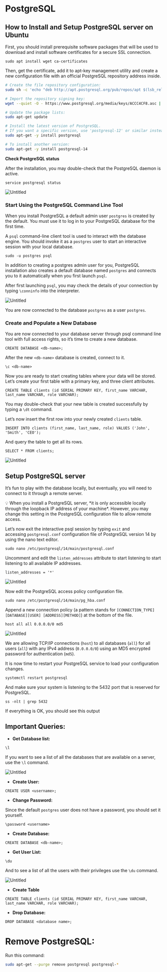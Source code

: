 # PostgreSQL

## ****How to Install and Setup PostgreSQL server on Ubuntu****

First, you should install prerequisite software packages that will be used to download and install software certificates for a secure SSL connection.

`sudo apt install wget ca-certificates`

Then, get the certificate, add it to apt-key management utility and create a new configuration file with an official PostgreSQL repository address inside.

```bash
# Create the file repository configuration:
sudo sh -c 'echo "deb http://apt.postgresql.org/pub/repos/apt $(lsb_release -cs)-pgdg main" > /etc/apt/sources.list.d/pgdg.list'

# Import the repository signing key:
wget --quiet -O - https://www.postgresql.org/media/keys/ACCC4CF8.asc | sudo apt-key add -

# Update the package lists:
sudo apt-get update

# Install the latest version of PostgreSQL.
# If you want a specific version, use 'postgresql-12' or similar instead of 'postgresql':
sudo apt-get -y install postgresql

# To install another version:
sudo apt-get -y install postgresql-14
```

****Check PostgreSQL status****

After the installation, you may double-check that the PostgreSQL daemon is active.

`service postgresql status`

![Untitled](PostgreSQL%20236110bd1f234692ae94d8deb8c29120/Untitled.png)

### **Start Using the PostgreSQL Command Line Tool**

When you install PostgreSQL a default admin user `postgres` is created by the default. You must use it to log in to your PostgreSQL database for the first time.

A `psql` command-line client tool is used to interact with the database engine. You should invoke it as a `postgres` user to start an interactive session with your local database.

`sudo -u postgres psql`

In addition to creating a postgres admin user for you, PostgreSQL installation also creates a default database named `postgres` and connects you to it automatically when you first launch `psql`.

After first launching `psql`, you may check the details of your connection by typing `\conninfo` into the interpreter.

![Untitled](PostgreSQL%20236110bd1f234692ae94d8deb8c29120/Untitled%201.png)

You are now connected to the database `postgres` as a user `postgres`.

### **Create and Populate a New Database**

You are now connected to your database server through psql command line tool with full access rights, so it’s time to create a new database.

`CREATE DATABASE <db-name>;`

After the new `<db-name>` database is created, connect to it.

`\c <db-name>`

Now you are ready to start creating tables where your data will be stored. Let’s create your first table with a primary key, and three client attributes.

`CREATE TABLE clients (id SERIAL PRIMARY KEY, first_name VARCHAR, last_name VARCHAR, role VARCHAR);`

You may double-check that your new table is created successfully by typing a `\dt` command.

Let’s now insert the first row into your newly created `clients` table.

`INSERT INTO clients (first_name, last_name, role) VALUES ('John', 'Smith', 'CEO');`

And query the table to get all its rows.

`SELECT * FROM clients;`

![Untitled](PostgreSQL%20236110bd1f234692ae94d8deb8c29120/Untitled%202.png)

## **Setup PostgreSQL server**

It’s fun to play with the database locally, but eventually, you will need to connect to it through a remote server.

<aside>
💡 When you install a PostgreSQL server, *it is only accessible locally through the loopback IP address of your machine*. However, you may change this setting in the PostgreSQL configuration file to allow remote access.

</aside>

Let’s now exit the interactive psql session by typing `exit` and accessing `postgresql.conf` configuration file of PostgreSQL version 14 by using the nano text editor.

`sudo nano /etc/postgresql/14/main/postgresql.conf`

Uncomment and edit the `listen_addresses` attribute to start listening to start listening to all available IP addresses.

`listen_addresses = '*'`

![Untitled](PostgreSQL%20236110bd1f234692ae94d8deb8c29120/Untitled%203.png)

Now edit the PostgreSQL access policy configuration file.

`sudo nano /etc/postgresql/14/main/pg_hba.conf`

Append a new connection policy (a pattern stands for `[CONNECTION_TYPE][DATABASE][USER] [ADDRESS][METHOD]`) at the bottom of the file.

`host all all 0.0.0.0/0 md5`

![Untitled](PostgreSQL%20236110bd1f234692ae94d8deb8c29120/Untitled%204.png)

We are allowing TCP/IP connections (`host`) to all databases (`all`) for all users (`all`) with any IPv4 address (`0.0.0.0/0`) using an MD5 encrypted password for authentication (`md5`).

It is now time to restart your PostgreSQL service to load your configuration changes.

`systemctl restart postgresql`

And make sure your system is listening to the 5432 port that is reserved for PostgreSQL.

`ss -nlt | grep 5432`

If everything is OK, you should see this output

## Important Queries:

- **Get Database list:**

`\l`

If you want to see a list of all the databases that are available on a server, use the `\l` command.

![Untitled](PostgreSQL%20236110bd1f234692ae94d8deb8c29120/Untitled%205.png)

- **Create User:**

`CREATE USER <username>;`

- **Change Password:**

Since the default `postgres` user does not have a password, you should set it yourself.

`\password <username>`

- **Create Database:**

`CREATE DATABASE <db-name>;`

- **Get User List:**

`\du`

And to see a list of all the users with their privileges use the `\du` command.

![Untitled](PostgreSQL%20236110bd1f234692ae94d8deb8c29120/Untitled%206.png)

- **Create Table**

`CREATE TABLE clients (id SERIAL PRIMARY KEY, first_name VARCHAR, last_name VARCHAR, role VARCHAR);`

- **Drop Database:**

`DROP DATABASE <database name>;`

# Remove PostgreSQL:

Run this command:

```bash
sudo apt-get --purge remove postgresql postgresql-*
```